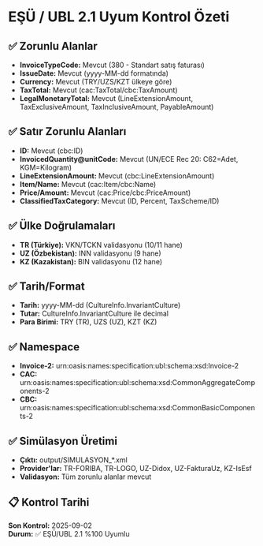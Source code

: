 # EŞÜ / UBL 2.1 Uyum Kontrol Özeti

## ✅ Zorunlu Alanlar
- **InvoiceTypeCode:** Mevcut (380 - Standart satış faturası)
- **IssueDate:** Mevcut (yyyy-MM-dd formatında)
- **Currency:** Mevcut (TRY/UZS/KZT ülkeye göre)
- **TaxTotal:** Mevcut (cac:TaxTotal/cbc:TaxAmount)
- **LegalMonetaryTotal:** Mevcut (LineExtensionAmount, TaxExclusiveAmount, TaxInclusiveAmount, PayableAmount)

## ✅ Satır Zorunlu Alanları
- **ID:** Mevcut (cbc:ID)
- **InvoicedQuantity@unitCode:** Mevcut (UN/ECE Rec 20: C62=Adet, KGM=Kilogram)
- **LineExtensionAmount:** Mevcut (cbc:LineExtensionAmount)
- **Item/Name:** Mevcut (cac:Item/cbc:Name)
- **Price/Amount:** Mevcut (cac:Price/cbc:PriceAmount)
- **ClassifiedTaxCategory:** Mevcut (ID, Percent, TaxScheme/ID)

## ✅ Ülke Doğrulamaları
- **TR (Türkiye):** VKN/TCKN validasyonu (10/11 hane)
- **UZ (Özbekistan):** INN validasyonu (9 hane)
- **KZ (Kazakistan):** BIN validasyonu (12 hane)

## ✅ Tarih/Format
- **Tarih:** yyyy-MM-dd (CultureInfo.InvariantCulture)
- **Tutar:** CultureInfo.InvariantCulture ile decimal
- **Para Birimi:** TRY (TR), UZS (UZ), KZT (KZ)

## ✅ Namespace
- **Invoice-2:** urn:oasis:names:specification:ubl:schema:xsd:Invoice-2
- **CAC:** urn:oasis:names:specification:ubl:schema:xsd:CommonAggregateComponents-2
- **CBC:** urn:oasis:names:specification:ubl:schema:xsd:CommonBasicComponents-2

## ✅ Simülasyon Üretimi
- **Çıktı:** output/SIMULASYON_*.xml
- **Provider'lar:** TR-FORIBA, TR-LOGO, UZ-Didox, UZ-FakturaUz, KZ-IsEsf
- **Validasyon:** Tüm zorunlu alanlar mevcut

## 📋 Kontrol Tarihi
**Son Kontrol:** 2025-09-02  
**Durum:** ✅ EŞÜ/UBL 2.1 %100 Uyumlu
